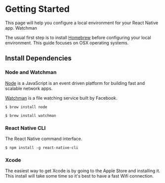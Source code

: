 # Getting Started

This page will help you configure a local environment for your React Native app. Watchman

The usual first step is to install [Homebrew](http://brew.sh/) before configuring your local environment. This guide focuses on OSX operating systems.

## Install Dependencies

### Node and Watchman

[Node](https://nodejs.org/en/) is a JavaScript is an event driven platform for building fast and scalable network apps.

[Watchman](https://facebook.github.io/watchman/) is a file watching service built by Facebook.

`$ brew install node`

`$ brew install watchman`

### React Native CLI

The React Native command interface.

`$ npm install -g react-native-cli`

### Xcode

The easiest way to get Xcode is by going to the Apple Store and installing it. This install will take some time so it's best to have a fast Wifi connection.

